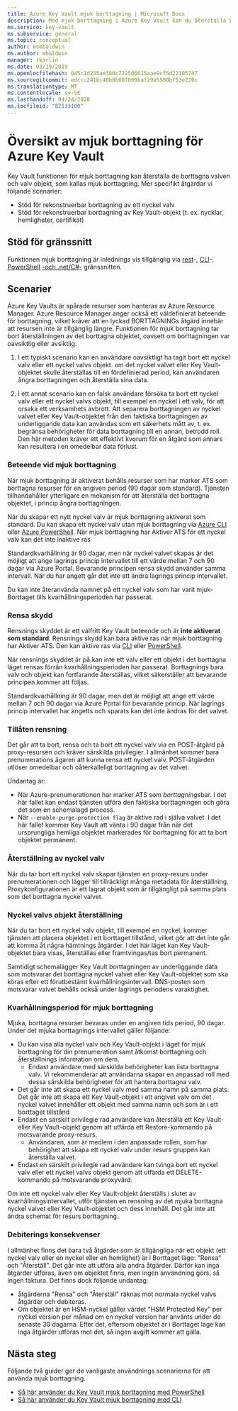 ```yaml
---
title: Azure Key Vault mjuk borttagning | Microsoft Docs
description: Med mjuk borttagning i Azure Key Vault kan du återställa borttagna nyckel valv och Key Vault-objekt, till exempel nycklar, hemligheter och certifikat.
ms.service: key-vault
ms.subservice: general
ms.topic: conceptual
author: msmbaldwin
ms.author: mbaldwin
manager: rkarlin
ms.date: 03/19/2019
ms.openlocfilehash: 045c1d255ae380c722506615aae9cf5d22105747
ms.sourcegitcommit: edccc241bc40b8b08f009baf29a5580bf53e220c
ms.translationtype: MT
ms.contentlocale: sv-SE
ms.lasthandoff: 04/24/2020
ms.locfileid: "82133100"
---
```

# <a name="azure-key-vault-soft-delete-overview"></a>Översikt av mjuk borttagning för Azure Key Vault

Key Vault funktionen för mjuk borttagning kan återställa de borttagna valven och valv objekt, som kallas mjuk borttagning. Mer specifikt åtgärdar vi följande scenarier:

- Stöd för rekonstruerbar borttagning av ett nyckel valv
- Stöd för rekonstruerbar borttagning av Key Vault-objekt (t. ex. nycklar, hemligheter, certifikat)

## <a name="supporting-interfaces"></a>Stöd för gränssnitt

Funktionen mjuk borttagning är inlednings vis tillgänglig via [rest](/rest/api/keyvault/)-, [CLI](soft-delete-cli.md)-, [PowerShell](soft-delete-powershell.md) [-och .net/C#-](/dotnet/api/microsoft.azure.keyvault?view=azure-dotnet) gränssnitten.

## <a name="scenarios"></a>Scenarier

Azure Key Vaults är spårade resurser som hanteras av Azure Resource Manager. Azure Resource Manager anger också ett väldefinierat beteende för borttagning, vilket kräver att en lyckad BORTTAGNINGs åtgärd innebär att resursen inte är tillgänglig längre. Funktionen för mjuk borttagning tar bort återställningen av det borttagna objektet, oavsett om borttagningen var oavsiktlig eller avsiktlig.

1. I ett typiskt scenario kan en användare oavsiktligt ha tagit bort ett nyckel valv eller ett nyckel valvs objekt. om det nyckel valvet eller Key Vault-objektet skulle återställas till en fördefinierad period, kan användaren ångra borttagningen och återställa sina data.

2. I ett annat scenario kan en falsk användare försöka ta bort ett nyckel valv eller ett nyckel valvs objekt, till exempel en nyckel i ett valv, för att orsaka ett verksamhets avbrott. Att separera borttagningen av nyckel valvet eller Key Vault-objektet från den faktiska borttagningen av underliggande data kan användas som ett säkerhets mått av, t. ex. begränsa behörigheter för data borttagning till en annan, betrodd roll. Den här metoden kräver ett effektivt kvorum för en åtgärd som annars kan resultera i en omedelbar data förlust.

### <a name="soft-delete-behavior"></a>Beteende vid mjuk borttagning

När mjuk borttagning är aktiverat behålls resurser som har marker ATS som borttagna resurser för en angiven period (90 dagar som standard). Tjänsten tillhandahåller ytterligare en mekanism för att återställa det borttagna objektet, i princip ångra borttagningen.

När du skapar ett nytt nyckel valv är mjuk borttagning aktiverat som standard. Du kan skapa ett nyckel valv utan mjuk borttagning via [Azure CLI](soft-delete-cli.md) eller [Azure PowerShell](soft-delete-powershell.md). När mjuk borttagning har Aktiver ATS för ett nyckel valv kan det inte inaktive ras

Standardkvarhållning är 90 dagar, men när nyckel valvet skapas är det möjligt att ange lagrings princip intervallet till ett värde mellan 7 och 90 dagar via Azure Portal. Bevarande principen rensa skydd använder samma intervall. När du har angett går det inte att ändra lagrings princip intervallet.

Du kan inte återanvända namnet på ett nyckel valv som har varit mjuk-Borttaget tills kvarhållningsperioden har passerat.

### <a name="purge-protection"></a>Rensa skydd 

Rensnings skyddet är ett valfritt Key Vault beteende och är **inte aktiverat som standard**. Rensnings skydd kan bara aktive ras när mjuk borttagning har Aktiver ATS.  Den kan aktive ras via [CLI](soft-delete-cli.md#enabling-purge-protection) eller [PowerShell](soft-delete-powershell.md#enabling-purge-protection).

När rensnings skyddet är på kan inte ett valv eller ett objekt i det borttagna läget rensas förrän kvarhållningsperioden har passerat. Borttagnings bara valv och objekt kan fortfarande återställas, vilket säkerställer att bevarande principen kommer att följas. 

Standardkvarhållning är 90 dagar, men det är möjligt att ange ett värde mellan 7 och 90 dagar via Azure Portal för bevarande princip. När lagrings princip intervallet har angetts och sparats kan det inte ändras för det valvet. 

### <a name="permitted-purge"></a>Tillåten rensning

Det går att ta bort, rensa och ta bort ett nyckel valv via en POST-åtgärd på proxy-resursen och kräver särskilda privilegier. I allmänhet kommer bara prenumerations ägaren att kunna rensa ett nyckel valv. POST-åtgärden utlöser omedelbar och oåterkalleligt borttagning av det valvet. 

Undantag är:
- När Azure-prenumerationen har marker ATS som *borttagnings*bar. I det här fallet kan endast tjänsten utföra den faktiska borttagningen och göra det som en schemalagd process. 
- När `--enable-purge-protection flag` är aktive rad i själva valvet. I det här fallet kommer Key Vault att vänta i 90 dagar från när det ursprungliga hemliga objektet markerades för borttagning för att ta bort objektet permanent.

### <a name="key-vault-recovery"></a>Återställning av nyckel valv

När du tar bort ett nyckel valv skapar tjänsten en proxy-resurs under prenumerationen och lägger till tillräckligt många metadata för återställning. Proxykonfigurationen är ett lagrat objekt som är tillgängligt på samma plats som det borttagna nyckel valvet. 

### <a name="key-vault-object-recovery"></a>Nyckel valvs objekt återställning

När du tar bort ett nyckel valv objekt, till exempel en nyckel, kommer tjänsten att placera objektet i ett borttaget tillstånd, vilket gör att det inte går att komma åt några hämtnings åtgärder. I det här läget kan Key Vault-objektet bara visas, återställas eller framtvingas/tas bort permanent. 

Samtidigt schemalägger Key Vault borttagningen av underliggande data som motsvarar det borttagna nyckel valvet eller Key Vault-objektet som ska köras efter ett förutbestämt kvarhållningsintervall. DNS-posten som motsvarar valvet behålls också under lagrings periodens varaktighet.

### <a name="soft-delete-retention-period"></a>Kvarhållningsperiod för mjuk borttagning

Mjuka, borttagna resurser bevaras under en angiven tids period, 90 dagar. Under det mjuka borttagnings intervallet gäller följande:

- Du kan visa alla nyckel valv och Key Vault-objekt i läget för mjuk borttagning för din prenumeration samt åtkomst borttagning och återställnings information om dem.
    - Endast användare med särskilda behörigheter kan lista borttagna valv. Vi rekommenderar att användarna skapar en anpassad roll med dessa särskilda behörigheter för att hantera borttagna valv.
- Det går inte att skapa ett nyckel valv med samma namn på samma plats. Det går inte att skapa ett Key Vault-objekt i ett angivet valv om det nyckel valvet innehåller ett objekt med samma namn och som är i ett borttaget tillstånd 
- Endast en särskilt privilegie rad användare kan återställa ett Key Vault-eller Key Vault-objekt genom att utfärda ett Restore-kommando på motsvarande proxy-resurs.
    - Användaren, som är medlem i den anpassade rollen, som har behörighet att skapa ett nyckel valv under resurs gruppen kan återställa valvet.
- Endast en särskilt privilegie rad användare kan tvinga bort ett nyckel valv eller ett nyckel valvs objekt genom att utfärda ett DELETE-kommando på motsvarande proxyvärd.

Om inte ett nyckel valv eller Key Vault-objekt återställs i slutet av kvarhållningsintervallet, utför tjänsten en rensning av det mjuka borttagna nyckel valvet eller Key Vault-objektet och dess innehåll. Det går inte att ändra schemat för resurs borttagning.

### <a name="billing-implications"></a>Debiterings konsekvenser

I allmänhet finns det bara två åtgärder som är tillgängliga när ett objekt (ett nyckel valv eller en nyckel eller en hemlighet) är i Borttaget läge: "Rensa" och "Återställ". Det går inte att utföra alla andra åtgärder. Därför kan inga åtgärder utföras, även om objektet finns, men ingen användning görs, så ingen faktura. Det finns dock följande undantag:

- åtgärderna "Rensa" och "Återställ" räknas mot normala nyckel valvs åtgärder och debiteras.
- Om objektet är en HSM-nyckel gäller värdet "HSM Protected Key" per nyckel version per månad om en nyckel version har använts under de senaste 30 dagarna. Efter det, eftersom objektet är i Borttaget läge kan inga åtgärder utföras mot det, så ingen avgift kommer att gälla.

## <a name="next-steps"></a>Nästa steg

Följande två guider ger de vanligaste användnings scenarierna för att använda mjuk borttagning.

- [Så här använder du Key Vault mjuk borttagning med PowerShell](soft-delete-powershell.md) 
- [Så här använder du Key Vault mjuk borttagning med CLI](soft-delete-cli.md)


